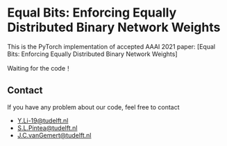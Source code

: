 # Equal Bits: Enforcing Equally Distributed Binary Network Weights
This is the PyTorch implementation of accepted AAAI 2021 paper: [Equal Bits: Enforcing Equally Distributed Binary Network Weights]


Waiting for the code！



## Contact
If you have any problem about our code, feel free to contact

 - Y.Li-19@tudelft.nl
 - S.L.Pintea@tudelft.nl
 - J.C.vanGemert@tudelft.nl

